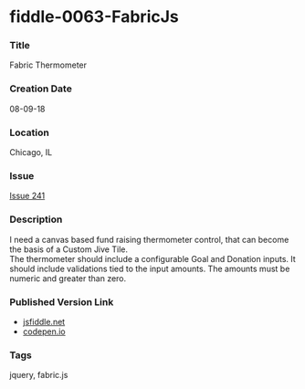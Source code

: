 fiddle-0063-FabricJs
======


### Title

Fabric Thermometer


### Creation Date

08-09-18


### Location

Chicago, IL


### Issue

[Issue 241](https://github.com/bradyhouse/house/issues/241)


### Description

I need a canvas based fund raising thermometer control, that can become the basis of a Custom Jive Tile.  
The thermometer should include a configurable Goal and Donation inputs.  It should include 
validations tied to the input amounts.  The amounts must be numeric and greater than zero.  


### Published Version Link

* [jsfiddle.net](https://jsfiddle.net/bradyhouse/9zmjhu32/)
* [codepen.io](https://codepen.io/bradyhouse/full/ejwWZx/)


### Tags

jquery, fabric.js
